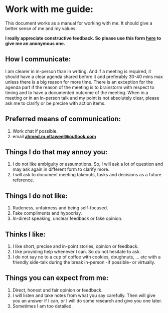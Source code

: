 
# Work with me guide:

This document works as a manual for working with me. It should give a better sense of me and my values.

**I really appreciate constructive feedback. So please use this form [here](https://forms.gle/S3MyHbvJRib85CPg7) to give me an anonymous one.**

## How I communicate:
I am clearer in in-person than in writing. And if a meeting is required, it should have a clear agenda shared before it and preferably 30-40 mins max unless there is a big reason for more time. There is an exception for the agenda part if the reason of the meeting is to brainstorm with respect to timing and to have a documented outcome of the meeting.
When in a meeting or in an in-person talk and my point is not absolutely clear, please ask me to clarify or be precise with action items.

## Preferred means of communication:
1. Work chat if possible.
2. email **ahmed.m.eltaweel@outlook.com**

## Things I do that may annoy you:
1. I do not like ambiguity or assumptions. So, I will ask a lot of question and may ask again in different form to clarify more.
2. I will ask to document meeting takeouts, tasks and decisions as a future reference.

## Things I do not like:
1. Rudeness, unfairness and being self-focused.
2. Fake compliments and hypocrisy.
3. In-direct speaking, unclear feedback or fake opinion.
	
## Thinks I like:
1. I like short, precise and in-point stories, opinion or feedback.
2. I like providing help whenever I can. So do not hesitate to ask.
3. I do not say no to a cup of coffee with cookies, doughnuts, … etc with a friendly side-talk during the break in-person -if possible- or virtually.

## Things you can expect from me:
1. Direct, honest and fair opinion or feedback.
2. I will listen and take notes from what you say carefully. Then will give you an answer if I can, or I will do some research and give you one later.
3. Sometimes I am too detailed.
